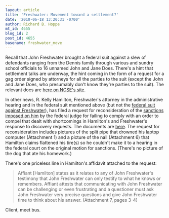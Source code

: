 ```yaml
---
layout: article
title: 'Freshwater: Movement toward a settlement?'
date: '2010-06-18 13:20:31 -0700'
author: Richard B. Hoppe
mt_id: 4655
blog_id: 2
post_id: 4655
basename: freshwater_move
---
```

Recall that John Freshwater brought a federal suit against a slew of defendants ranging from the Dennis family through various and sundry school officials to 16 unnamed John and Jane Does.  There's a hint that settlement talks are underway, the hint coming in the form of a request for a gag order signed by attorneys for all the parties to the suit (except the John and Jane Does, who presumably don't know they're parties to the suit).  The relevant docs are [here on NCSE's site](http://ncse.com/creationism/legal/freshwater-v-mount-vernon).

In other news, R. Kelly Hamilton, Freshwater's attorney in the administrative hearing and in the federal suit mentioned above (but not the [federal suit against Freshwater](http://ncse.com/creationism/legal/doe-v-freshwater-mv)), has filed a request for reconsideration of the [sanctions imposed on him](http://pandasthumb.org/archives/2010/06/freshwater-hear-8.html) by the federal judge for failing to comply with an order to compel that dealt with shortcomings in Hamilton's and Freshwater's response to discovery requests.  The documents are [here](http://ncse.com/creationism/legal/doe-v-freshwater-mv).  The request for reconsideration includes pictures of the split pipe that drowned his laptop computer (Attachment 1) and a picture of the nail (Attachment 6) that Hamilton claims flattened his tire(s) so he couldn't make it to a hearing in the federal court on the original motion for sanctions.  (There's no picture of the dog that ate his homework.)

There's one priceless line in Hamilton's affidavit attached to the request:

> Affiant \[Hamilton\] states as it relates to any of John Freshwater's testimony that John Freshwater can only testify to what he knows or remembers.  Affiant attests that communicating with John Freshwater can be challenging or even frustrating and a questioner must ask John Freshwater very precise questions and give John Freshwater time to think about his answer.  (Attachment 7, pages 3-4)

Client, meet bus.
